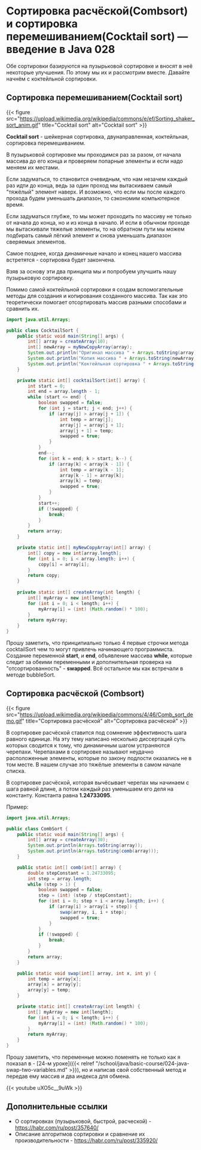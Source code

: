 # Сортировка расчёской(Combsort) и сортировка перемешиванием(Cocktail sort) — введение в Java 028

Обе сортировки базируются на пузырьковой сортировке и вносят в неё некоторые улучшения. По этому мы их и рассмотрим вместе. Давайте начнём с коктейльной сортировки. 

## Сортировка перемешиванием(Cocktail sort)

 {{< figure src="https://upload.wikimedia.org/wikipedia/commons/e/ef/Sorting_shaker_sort_anim.gif" title="Cocktail sort" alt="Cocktail sort" >}}

**Cocktail sort** - шейкерная сортировка, двунаправленная, коктейльная, сортировка перемешиванием. 

В пузырьковой сортировке мы проходимся раз за разом, от начала массива до его конца и проверяем попарные элементы и если надо меняем их местами. 

Если задуматься, то становится очевидным, что нам незачем каждый раз идти до конца, ведь за один проход мы вытаскиваем самый "тяжёлый" элемент наверх. И возможно, что если мы после каждого прохода будем уменьшать диапазон, то сэкономим компьютерное время. 

Если задуматься глубже, то мы может проходить по массиву не только от начала до конца, но и из конца в начало. И если в обычном проходе мы вытаскивали тяжелые элементы, то на обратном пути мы можем подбирать самый лёгкий элемент и снова уменьшать диапазон сверяемых элементов.

Самое позднее, когда динамичные начало и конец нашего массива встретятся - сортировка будет закончена.

Взяв за основу эти два принципа мы и попробуем улучшить нашу пузырьковую сортировку. 

Помимо самой коктейльной сортировки я создам вспомогательные методы для создания и копирования созданного массива. Так как это теоретически помогает отсортировать массив разными способами и сравнить их. 

```Java
import java.util.Arrays;

public class CocktailSort {
    public static void main(String[] args) {
        int[] array = createArray(10);
        int[] newArray = myNewCopyArray(array);
        System.out.println("Оригинал массива " + Arrays.toString(array));
        System.out.println("Копия массива " + Arrays.toString(newArray));
        System.out.println("Коктейльная сортировка " + Arrays.toString(cocktailSort(newArray)));
    }

    private static int[] cocktailSort(int[] array) {
        int start = 0;
        int end = array.length - 1;
        while (start <= end) {
            boolean swapped = false;
            for (int j = start; j < end; j++) {
                if (array[j] > array[j + 1]) {
                    int temp = array[j];
                    array[j] = array[j + 1];
                    array[j + 1] = temp;
                    swapped = true;
                }
            }
            end--;
            for (int k = end; k > start; k--) {
                if (array[k] < array[k - 1]) {
                    int temp = array[k - 1];
                    array[k - 1] = array[k];
                    array[k] = temp;
                    swapped = true;
                }
            }
            start++;
            if (!swapped) {
                break;
            }
        }
        return array;
    }

    private static int[] myNewCopyArray(int[] array) {
        int[] copy = new int[array.length];
        for (int i = 0; i < array.length; i++) {
            copy[i] = array[i];
        }
        return copy;
    }
    
    private static int[] createArray(int length) {
        int[] myArray = new int[length];
        for (int i = 0; i < length; i++) {
            myArray[i] = (int) (Math.random() * 100);
        }
        return myArray;
    }
}
```

Прошу заметить, что принципиально только 4 первые строчки метода cocktailSort чем то могут привлечь начинающего программиста. Создание переменной **start**, и **end**, объявление массива **while**, которые следит за обеими переменными и дополнительная проверка на "отсортированность" - **swapped**. Всё остальное мы как встречали в методе bubbleSort.

## Сортировка расчёской (Combsort)

 {{< figure src="https://upload.wikimedia.org/wikipedia/commons/4/46/Comb_sort_demo.gif" title="Сортировка расчёской" alt="Сортировка расчёской" >}}

В сортировке расчёской ставится под сомнение эффективность шага равного единице. На эту тему написано несколько диссертаций суть которых сводится к тому, что динамичным шагом устраняются черепахи. Черепахами в сортировке называют неудачно расположенные элементы, которые по закону подлости оказались не в том месте. В нашем случае это тяжёлые элементы в самом начале списка.

В сортировке расчёской, которая вычёсывает черепах мы начинаем с шага равной длине, а потом каждый раз уменьшаем его деля на константу. Константа равна **1.24733095**. 

Пример:

```Java
import java.util.Arrays;

public class CombSort {
    public static void main(String[] args) {
        int[] array = createArray(30);
        System.out.println(Arrays.toString(array));
        System.out.println(Arrays.toString(comb(array)));
    }

    public static int[] comb(int[] array) {
        double stepConstant = 1.24733095;
        int step = array.length;
        while (step > 1) {
            boolean swapped = false;
            step = (int) (step / stepConstant);
            for (int i = 0; step + i < array.length; i++) {
                if (array[i] > array[i + step]) {
                    swap(array, i, i + step);
                    swapped = true;
                }
            }
            if (!swapped) {
                break;
            }
        }
        return array;
    }

    public static void swap(int[] array, int x, int y) {
        int temp = array[x];
        array[x] = array[y];
        array[y] = temp;
    }

    private static int[] createArray(int length) {
        int[] myArray = new int[length];
        for (int i = 0; i < length; i++) {
            myArray[i] = (int) (Math.random() * 100);
        }
        return myArray;
    }
}
```

Прошу заметить, что переменные можно поменять не только как я показал в - [24-м уроке]({{< relref "/school/java/basic-course/024-java-swap-two-variables.md" >}}), но и написав свой собственный метод и передав ему массив и два индекса для обмена.

{{< youtube uXO5c__9uWk >}}

## Дополнительные ссылки

- О сортировках (пузырьковой, быстрой, расческой) - https://habr.com/ru/post/357640/
- Описание алгоритмов сортировки и сравнение их производительности - https://habr.com/ru/post/335920/
